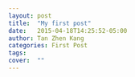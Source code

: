 ```yaml
---
layout: post
title:  "My first post"
date:   2015-04-18T14:25:52-05:00
author: Tan Zhen Kang
categories: First Post
tags:	
cover:  ""
---
```




[jekyll]:      http://jekyllrb.com
[jekyll-gh]:   https://github.com/jekyll/jekyll
[jekyll-help]: https://github.com/jekyll/jekyll-help
[highlight]:   https://highlightjs.org/
[lightbox]:    http://lokeshdhakar.com/projects/lightbox2/
[jekyll-archive]: https://github.com/jekyll/jekyll-archives
[liquid]: https://github.com/Shopify/liquid/wiki/Liquid-for-Designers
